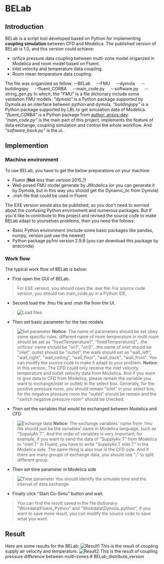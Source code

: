 # BELab
## Introduction
BELab is a script tool developed based on Python for implementing **coupling simulation** between CFD and Modelica.
The published version of BELab is 1.0, and this version could achieve:

*    orifice pressure data coupling between multi-zone model origanzed in Modelica and room model based on Fluent.
*    Inlet velocity and temperature data coupling.
*    Room mean temperature data coupling.

The file was origanized as fellow:
--BELab
&nbsp;&nbsp;&nbsp;&nbsp;--FMU
&nbsp;&nbsp;&nbsp;&nbsp;--dymola
&nbsp;&nbsp;&nbsp;&nbsp;--buildingspy
&nbsp;&nbsp;&nbsp;&nbsp;--fluent_CORBA
&nbsp;&nbsp;&nbsp;&nbsp;--main_code.py
&nbsp;&nbsp;&nbsp;&nbsp;--software.py
&nbsp;&nbsp;&nbsp;&nbsp;--string_gen.py
In which, the *"FMU"* is a file dictionary include some validation FMU models. *"dymola"* is a Python package supported by Dymola as an interface between python and dymola. *"buildingspy"* is a Python package supported by LBL to get simulation data of Modelica. *"fluent_CORBA"* is a Python package from [author: ansys-dev](https://github.com/ansys-dev/fluent_corba). *"main_code.py"* is the main part of this project, implements the feature of data exchange, coupling simulation and control the whole workflow. And *"software_back.py"* is the ui.
## Implemention
### Machine environment
To use BELab, you have to get the below preparations on your machine:
*    Fluent (**Not** less than version 2015_1)
*    Well-posed FMU model generate by JModelica (or you can generate it by Dymola, but in this way you should get the Dynamic_lic from Dymola)
*    .msh file that could be used in Fluent

The EXE version would also be published, so you don't need to worried about the confusing Python environment and numerous packages. But if you'd like to contribute to this project and revised the source code to make BELab adapt to yourselves problems, then you need the follows:
*    Basic Python environment (include some basic packages like pandas, numpy, version just use the newest)
*    Python package pyfmi version 2.9.8 (you can download this package by anaconda)

### Work flow
The typical work flow of BELab is below:
*    First open the GUI of BELab. 
>    For EXE version, you should open the .exe file. For source code version, you should run main_code.py in a Python IDE.

*    Second load the .fmu file and .msh file from the UI.
>    ![Load files](https://github.com/wenzheshang/BELab/blob/main/image_for_readme/load_file.png)

*    Then set basic parameter for the two models
>    ![Set parameter](https://github.com/wenzheshang/BELab/blob/main/image_for_readme/set_parameter.png)
>    **Notice**: The name of parameters should be set obey some specific rules. different name of room temperature in multi room should be set as "fixedTemperature1", "fixedTemperature2"...the orifices' name should be "ori1", "ori2"...the name of inlet should be "inlet", outlet should be "outlet", the walls should set as "wall_left", "wall_right", "wall_ceiling", "wall_floor", "wall_back", "wall_front". You can modify the source code to make it adapt to your problem.
>    **Notice**: In this version, The CFD could only receive the inlet velocity, temperature and outlet velocity data from Modelica. And if you want to give data to CFD from Modelica, please remain the variable you want to exchange(inlet or outlet) in the select box. Generally, for the positive pressure room, you should remain "inlet" in your select box, for the negative pressure room the "outlet" should be remain and the "switch negative pressure room" should be checked.

*    Then set the variables that would be exchanged between Modelica and CFD
>    ![Exchange data](https://github.com/wenzheshang/BELab/blob/main/image_for_readme/exchange_variable.png)
>    **Notice**: The exchange variables' name from .fmu file should just be the variables' name in Modelica language, such as "SupplyAir.T". And the order of variables is very important, for example, if you want to send the data of "SupplyAir.T" from Modelica to "inlet.T" in Fluent, you have to write "SupplyAir.T inlet.T" in the Modelica side. The same thing is also true in the CFD side. And if there are many groups of exchange data, you should use ";" to split different group.

*    Then set time parameter in Modelica side
>    ![Time parameter](https://github.com/wenzheshang/BELab/blob/main/image_for_readme/set_time.png)
>    You should identify the simulate time and the interval of data exchange.

*    Finally cilck "Start Co-Simu" button and wait.
>    You can find the result saved in the file dictionary "Workdata\Fluent_Python" and "Workdata\Dymola_python", if you want to save more result, you can modify the source code to save what you want.

## Result
Here are some results for the BELab:
![Result1](https://github.com/wenzheshang/BELab/blob/main/image_for_readme/result1.png)
This is the result of coupling supply air velocity and temperature.
![Result2](https://github.com/wenzheshang/BELab/blob/main/image_for_readme/result2.png)
This is the result of coupling pressure difference between multi-zones.# BELab_distribute_version
